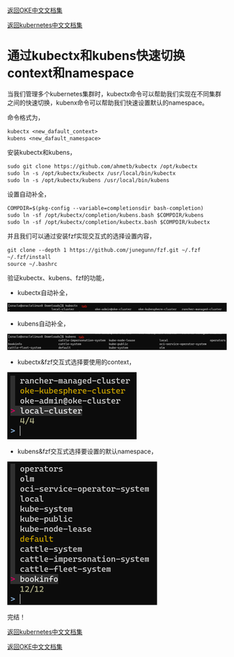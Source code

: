 [返回OKE中文文档集](../../README.md)

[返回kubernetes中文文档集](../README.md)

# 通过kubectx和kubens快速切换context和namespace

当我们管理多个kubernetes集群时，kubectx命令可以帮助我们实现在不同集群之间的快速切换，kubenx命令可以帮助我们快速设置默认的namespace。

命令格式为，

```
kubectx <new_dafault_context>
kubens <new_dafault_namespace>
```

安装kubectx和kubens，

```
sudo git clone https://github.com/ahmetb/kubectx /opt/kubectx
sudo ln -s /opt/kubectx/kubectx /usr/local/bin/kubectx
sudo ln -s /opt/kubectx/kubens /usr/local/bin/kubens
```

设置自动补全，

```
COMPDIR=$(pkg-config --variable=completionsdir bash-completion)
sudo ln -sf /opt/kubectx/completion/kubens.bash $COMPDIR/kubens
sudo ln -sf /opt/kubectx/completion/kubectx.bash $COMPDIR/kubectx
```

并且我们可以通过安装fzf实现交互式的选择设置内容，

```
git clone --depth 1 https://github.com/junegunn/fzf.git ~/.fzf
~/.fzf/install
source ~/.bashrc
```

验证kubectx、kubens、fzf的功能，

- kubectx自动补全，

![image-20221023094838960](images/image-20221023094838960.png)

- kubens自动补全，

![image-20221023095011721](images/image-20221023095011721.png)

- kubectx&fzf交互式选择要使用的context，

![image-20221023095211818](images/image-20221023095211818.png)



- kubens&fzf交互式选择要设置的默认namespace，

![image-20221023095146927](images/image-20221023095146927.png)

完结！

[返回kubernetes中文文档集](../README.md)

[返回OKE中文文档集](../../README.md)